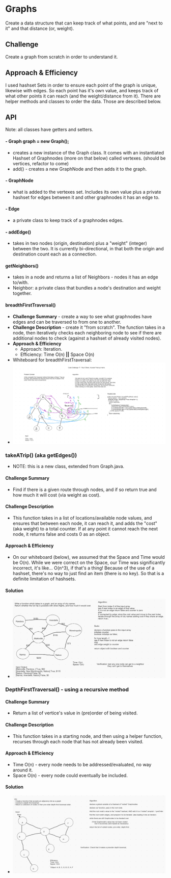 # Graphs
Create a data structure that can keep track of what points, and are "next to it" and that distance (or, weight).

## Challenge
Create a graph from scratch in order to understand it.

## Approach & Efficiency
<!-- What approach did you take? Why? What is the Big O space/time for this approach? -->

I used hashset Sets in order to ensure each point of the graph is unique, likewise with edges. So each point has it's own value, and keeps track of what other points it can reach (and the weight/distance from it).
There are helper methods and classes to order the data. Those are described below.

## API

Note: all classes have getters and setters.

#### - Graph graph = new Graph();
 - creates a new instance of the Graph class. It comes with an instantiated Hashset of Graphnodes (more on that below) called vertexes. (should be vertices, refactor to come)
 - add() - creates a new GraphNode and then adds it to the graph.

#### - GraphNode
 - what is added to the vertexes set. Includes its own value plus a private hashset for edges between it and other graphnodes it has an edge to.

#### - Edge
 - a private class to keep track of a graphnodes edges.
#### - addEdge()
 - takes in two nodes (origin, destination) plus a "weight" (integer) between the two. It is currently bi-directional, in that both the origin and destination count each as a connection.

#### getNeighbors()
 - takes in a node and returns a list of Neighbors - nodes it has an edge to/with.
 - Neighbor: a private class that bundles a node's destination and weight together.

#### breadthFirstTraversal()
 - __Challenge Summary__ - create a way to see what graphnodes have edges and can be traversed to from one to another.
 - __Challenge Description__ - create it "from scratch". The function takes in a node, then iteratively checks each neighboring node to see if there are additional nodes to check (against a hashset of already visited nodes).
 - __Approach & Efficiency__
   - Approach: Iteration.
   - Efficiency:
        Time O(n) __||__ Space O(n)
- Whiteboard for breadthFirstTraversal:
- ![breadthFirstTraversal Whiteboard](https://github.com/PVOBrien/data-structures-and-algorithms/blob/master/java-code-challenges/src/main/resources/Code%20Challenge%2017%20-%20Breadth%20First%20Traversal.png?raw=true)

### takeATrip() (aka getEdges())
- NOTE: this is a new class, extended from Graph.java.

#### Challenge Summary
- Find if there is a given route through nodes, and if so return true and how much it will cost (via weight as cost).

#### Challenge Description
- This function takes in a list of locations/available node values, and ensures that between each node, it can reach it, and adds the "cost" (aka weight) to a total counter. If at any point it cannot reach the next node, it returns false and costs 0 as an object.

#### Approach & Efficiency
- On our whiteboard (below), we assumed that the Space and Time would be O(n). While we were correct on the Space, our Time was significantly incorrect, it's like... O(n^3), if that's a thing! Because of the use of a hashset, there's no way to just find an item (there is no key). So that is a definite limitation of hashsets.

#### Solution
- ![takeATrip Whiteboard](https://github.com/PVOBrien/data-structures-and-algorithms/blob/master/java-code-challenges/src/main/resources/2020-11-03%20getEdge%20directFlight%20Whiteboard.png?raw=true)

### DepthFirstTraversal() - using a recursive method

#### Challenge Summary
- Return a list of vertice's value in (pre)order of being visited.

#### Challenge Description
- This function takes in a starting node, and then using a helper function, recurses through each node that has not already been visited.

#### Approach & Efficiency
- Time O(n) - every node needs to be addressed/evaluated, no way around it.
- Space O(n) - every node could eventually be included.

#### Solution
- ![takeATrip Whiteboard](https://github.com/PVOBrien/data-structures-and-algorithms/blob/master/java-code-challenges/src/main/resources/2020-11-04%20depthFirstRecursion%20Whiteboard.png?raw=true)